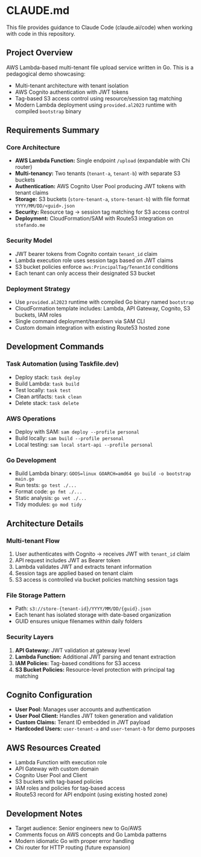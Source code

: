# CLAUDE.md

This file provides guidance to Claude Code (claude.ai/code) when working with code in this repository.

## Project Overview

AWS Lambda-based multi-tenant file upload service written in Go. This is a pedagogical demo showcasing:
- Multi-tenant architecture with tenant isolation
- AWS Cognito authentication with JWT tokens
- Tag-based S3 access control using resource/session tag matching
- Modern Lambda deployment using `provided.al2023` runtime with compiled `bootstrap` binary

## Requirements Summary

### Core Architecture
- **AWS Lambda Function:** Single endpoint `/upload` (expandable with Chi router)
- **Multi-tenancy:** Two tenants (`tenant-a`, `tenant-b`) with separate S3 buckets
- **Authentication:** AWS Cognito User Pool producing JWT tokens with tenant claims
- **Storage:** S3 buckets (`store-tenant-a`, `store-tenant-b`) with file format `YYYY/MM/DD/<guid>.json`
- **Security:** Resource tag → session tag matching for S3 access control
- **Deployment:** CloudFormation/SAM with Route53 integration on `stefando.me`

### Security Model
- JWT bearer tokens from Cognito contain `tenant_id` claim
- Lambda execution role uses session tags based on JWT claims
- S3 bucket policies enforce `aws:PrincipalTag/TenantId` conditions
- Each tenant can only access their designated S3 bucket

### Deployment Strategy
- Use `provided.al2023` runtime with compiled Go binary named `bootstrap`
- CloudFormation template includes: Lambda, API Gateway, Cognito, S3 buckets, IAM roles
- Single command deployment/teardown via SAM CLI
- Custom domain integration with existing Route53 hosted zone

## Development Commands

### Task Automation (using Taskfile.dev)
- Deploy stack: `task deploy`
- Build Lambda: `task build`
- Test locally: `task test`
- Clean artifacts: `task clean`
- Delete stack: `task delete`

### AWS Operations
- Deploy with SAM: `sam deploy --profile personal`
- Build locally: `sam build --profile personal`
- Local testing: `sam local start-api --profile personal`

### Go Development
- Build Lambda binary: `GOOS=linux GOARCH=amd64 go build -o bootstrap main.go`
- Run tests: `go test ./...`
- Format code: `go fmt ./...`
- Static analysis: `go vet ./...`
- Tidy modules: `go mod tidy`

## Architecture Details

### Multi-tenant Flow
1. User authenticates with Cognito → receives JWT with `tenant_id` claim
2. API request includes JWT as Bearer token
3. Lambda validates JWT and extracts tenant information
4. Session tags are applied based on tenant claim
5. S3 access is controlled via bucket policies matching session tags

### File Storage Pattern
- Path: `s3://store-{tenant-id}/YYYY/MM/DD/{guid}.json`
- Each tenant has isolated storage with date-based organization
- GUID ensures unique filenames within daily folders

### Security Layers
1. **API Gateway:** JWT validation at gateway level
2. **Lambda Function:** Additional JWT parsing and tenant extraction
3. **IAM Policies:** Tag-based conditions for S3 access
4. **S3 Bucket Policies:** Resource-level protection with principal tag matching

## Cognito Configuration
- **User Pool:** Manages user accounts and authentication
- **User Pool Client:** Handles JWT token generation and validation
- **Custom Claims:** Tenant ID embedded in JWT payload
- **Hardcoded Users:** `user-tenant-a` and `user-tenant-b` for demo purposes

## AWS Resources Created
- Lambda Function with execution role
- API Gateway with custom domain
- Cognito User Pool and Client
- S3 buckets with tag-based policies
- IAM roles and policies for tag-based access
- Route53 record for API endpoint (using existing hosted zone)

## Development Notes
- Target audience: Senior engineers new to Go/AWS
- Comments focus on AWS concepts and Go Lambda patterns
- Modern idiomatic Go with proper error handling
- Chi router for HTTP routing (future expansion)